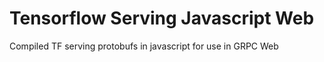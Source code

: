 # Tensorflow Serving Javascript Web

Compiled TF serving protobufs in javascript for use in GRPC Web
